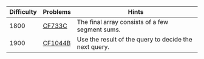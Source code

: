 | Difficulty | Problems | Hints |
| -------- | -------- | -------- |
| 1800 | [CF733C](https://codeforces.com/problemset/problem/733/C) | The final array consists of a few segment sums. |
| 1900 | [CF1044B](https://codeforces.com/problemset/problem/1044/B) | Use the result of the query to decide the next query. |
